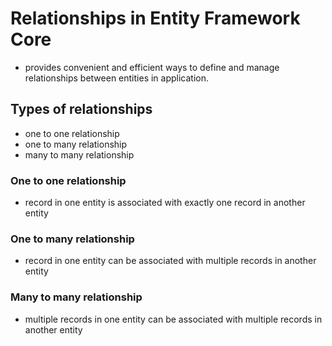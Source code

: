 # Relationships in Entity Framework Core
- provides convenient and efficient ways to define and manage relationships between entities in application.

## Types of relationships
- one to one relationship
- one to many relationship
- many to many relationship

### One to one relationship
- record in one entity is associated with exactly one record in another entity

### One to many relationship
- record in one entity can be associated with multiple records in another entity

### Many to many relationship 
- multiple records in one entity can be associated with multiple records in another entity
